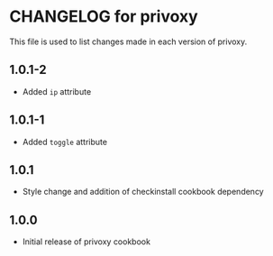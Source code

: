 # CHANGELOG for privoxy

This file is used to list changes made in each version of privoxy.

1.0.1-2
-----
- Added `ip` attribute

1.0.1-1
-----
- Added `toggle` attribute

1.0.1
-----
- Style change and addition of checkinstall cookbook dependency

1.0.0
-----
- Initial release of privoxy cookbook
